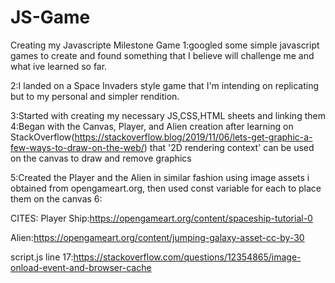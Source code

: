 # JS-Game
Creating my Javascripte Milestone Game
1:googled some simple javascript games to create and found something that I believe will challenge me and what ive learned so far.

2:I landed on a Space Invaders style game that I'm intending on replicating but to my personal and simpler rendition.

3:Started with creating my necessary JS,CSS,HTML sheets and linking them
4:Began with the Canvas, Player, and Alien creation after learning on 
StackOverflow(https://stackoverflow.blog/2019/11/06/lets-get-graphic-a-few-ways-to-draw-on-the-web/) that '2D rendering context' can be used on the canvas to draw and remove graphics

5:Created the Player and the Alien in similar fashion using image assets i obtained from opengameart.org, then used const variable for each to place them on the canvas
6:





CITES:
Player Ship:https://opengameart.org/content/spaceship-tutorial-0

Alien:https://opengameart.org/content/jumping-galaxy-asset-cc-by-30

script.js line 17:https://stackoverflow.com/questions/12354865/image-onload-event-and-browser-cache
